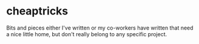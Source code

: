 # cheaptricks
Bits and pieces either I've written or my co-workers have written that need a nice little home, but don't really belong to any specific project.
